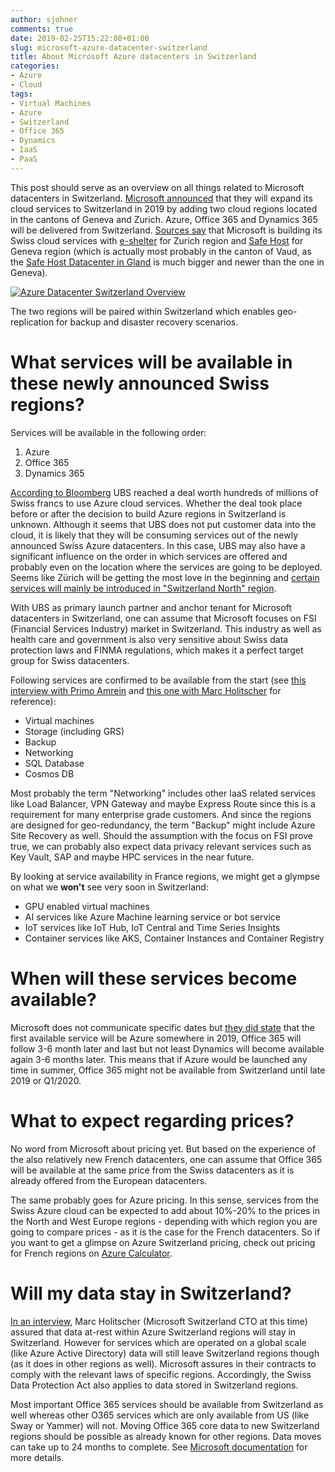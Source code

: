 ```yaml
---
author: sjohner
comments: true
date: 2019-02-25T15:22:08+01:00
slug: microsoft-azure-datacenter-switzerland
title: About Microsoft Azure datacenters in Switzerland
categories:
- Azure
- Cloud
tags:
- Virtual Machines
- Azure
- Switzerland
- Office 365
- Dynamics
- IaaS
- PaaS
---
```


This post should serve as an overview on all things related to Microsoft datacenters in Switzerland. [Microsoft announced](https://news.microsoft.com/fr-ch/2018/03/14/microsoft-cloud-services-expand-in-europe-including-new-swiss-datacenters/) that they will expand its cloud services to Switzerland in 2019 by adding two cloud regions located in the cantons of Geneva and Zurich. Azure, Office 365 and Dynamics 365 will be delivered from Switzerland. [Sources say](https://www.inside-it.ch/articles/52231) that Microsoft is building its Swiss cloud services with [e-shelter](https://www.e-shelter.de/de/location/datacenter-zurich) for Zurich region and [Safe Host](https://www.safehost.com/) for Geneva region (which is actually most probably in the canton of Vaud, as the [Safe Host Datacenter in Gland](https://www.safehost.com/en/data-centre/sh2) is much bigger and newer than the one in Geneva).

[![Azure Datacenter Switzerland Overview](/images/azure-switzerland-datacenter.png)](/images/azure-switzerland-datacenter.png)

The two regions will be paired within Switzerland which enables geo-replication for backup and disaster recovery scenarios.

# What services will be available in these newly announced Swiss regions?

Services will be available in the following order:

1. Azure
2. Office 365
3. Dynamics 365

[According to Bloomberg](https://www.bloomberg.com/news/articles/2018-12-11/ubs-said-to-prepare-cloud-move-to-hidden-microsoft-data-centers) UBS reached a deal worth hundreds of millions of Swiss francs to use Azure cloud services. Whether the deal took place before or after the decision to build Azure regions in Switzerland is unknown. Although it seems that UBS does not put customer data into the cloud, it is likely that they will be consuming services out of the newly announced Swiss Azure datacenters. In this case, UBS may also have a significant influence on the order in which services are offered and probably even on the location where the services are going to be deployed. Seems like Zürich will be getting the most love in the beginning and [certain services will mainly be introduced in "Switzerland North" region](https://www.isolutions.ch/2019/02/19/microsoft-datacenter-schweiz-informationen/).

With UBS as primary launch partner and anchor tenant for Microsoft datacenters in Switzerland, one can assume that Microsoft focuses on FSI (Financial Services Industry) market in Switzerland. This industry as well as health care and government is also very sensitive about Swiss data protection laws and FINMA regulations, which makes it a perfect target group for Swiss datacenters.

Following services are confirmed to be available from the start (see [this interview with Primo Amrein](https://www.procloud.ch/aktuelle-informationen-zu-den-microsoft-datacenter-schweiz-azure-schweiz-office-365-schweiz-dynamics-schweiz/) and [this one with Marc Holitscher](https://www.procloud.ch/aktuelle-informationen-zu-den-microsoft-datacenter-schweiz-azure-schweiz-office-365-schweiz-dynamics-schweiz/) for reference):

* Virtual machines
* Storage (including GRS)
* Backup
* Networking
* SQL Database
* Cosmos DB

Most probably the term "Networking" includes other IaaS related services like Load Balancer, VPN Gateway and maybe Express Route since this is a requirement for many enterprise grade customers. And since the regions are designed for geo-redundancy, the term "Backup" might include Azure Site Recovery as well.
Should the assumption with the focus on FSI prove true, we can probably also expect data privacy relevant services such as Key Vault, SAP and maybe HPC services in the near future.

By looking at service availability in France regions, we might get a glympse on what we **won't** see very soon in Switzerland:
* GPU enabled virtual machines
* AI services like Azure Machine learning service or bot service
* IoT services like IoT Hub, IoT Central and Time Series Insights
* Container services like AKS, Container Instances and Container Registry

# When will these services become available?

Microsoft does not communicate specific dates but [they did state]((https://www.procloud.ch/aktuelle-informationen-zu-den-microsoft-datacenter-schweiz-azure-schweiz-office-365-schweiz-dynamics-schweiz/)) that the first available service will be Azure somewhere in 2019, Office 365 will follow 3-6 month later and last but not least Dynamics will become available again 3-6 months later. This means that if Azure would be launched any time in summer, Office 365 might not be available from Switzerland until late 2019 or Q1/2020.

# What to expect regarding prices?

No word from Microsoft about pricing yet. But based on the experience of the also relatively new French datacenters, one can assume that Office 365 will be available at the same price from the Swiss datacenters as it is already offered from the European datacenters.

The same probably goes for Azure pricing. In this sense, services from the Swiss Azure cloud can be expected to add about 10%-20% to the prices in the North and West Europe regions - depending with which region you are going to compare prices - as it is the case for the French datacenters. So if you want to get a glimpse on Azure Switzerland pricing, check out pricing for French regions on [Azure Calculator](https://azure.microsoft.com/en-us/pricing/calculator/).

# Will my data stay in Switzerland?

[In an interview](https://www.itreseller.ch/Artikel/87153/Microsoft_Stillstand_ist_keine_Option.html), Marc Holitscher (Microsoft Switzerland CTO at this time) assured that data at-rest within Azure Switzerland regions will stay in Switzerland. However for services which are operated on a global scale (like Azure Active Directory) data will still leave Switzerland regions though (as it does in other regions as well). Microsoft assures in their contracts to comply with the relevant laws of specific regions. Accordingly, the Swiss Data Protection Act also applies to data stored in Switzerland regions.

Most important Office 365 services should be available from Switzerland as well whereas other O365 services which are only available from US (like Sway or Yammer) will not. Moving Office 365 core data to new Switzerland regions should be possible as already known for other regions. Data moves can take up to 24 months to complete. See [Microsoft documentation](https://docs.microsoft.com/en-us/Office365/Enterprise/moving-data-to-new-datacenter-geos) for more details.
